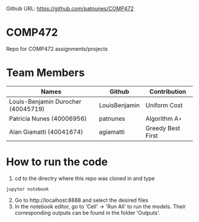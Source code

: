 Github URL: https://github.com/patnunes/COMP472

# COMP472

Repo for COMP472 assignments/projects

# Team Members

| Names                              | Github        | Contribution      |
| ---------------------------------- | ------------- | ----------------- |
| Louis-Benjamin Durocher (40045719) | LouisBenjamin | Uniform Cost      |
| Patricia Nunes (40006956)          | patnunes      | Algorithm A⋆      |
| Alan Giamatti (40041674)           | agiamatti     | Greedy Best First |

# How to run the code

1. cd to the directry where this repo was cloned in and type

`jupyter notebook`

2. Go to http://localhost:8888 and select the desired files
3. In the notebook editor, go to 'Cell' -> 'Run All' to run the models. Their corresponding outputs can be found in the folder 'Outputs'.

